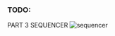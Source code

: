### TODO:
PART 3 SEQUENCER
![sequencer](https://user-images.githubusercontent.com/114092860/202350860-889a432c-1c33-4b09-a8c6-64df2b4c23bc.gif)

